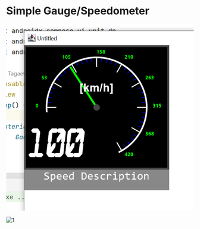 # Simple Gauge/Speedometer

![screenshot_readme.png](screenshot_readme.png)


<img src="./demo.gif"  alt="1" width = 300px height = 400px >